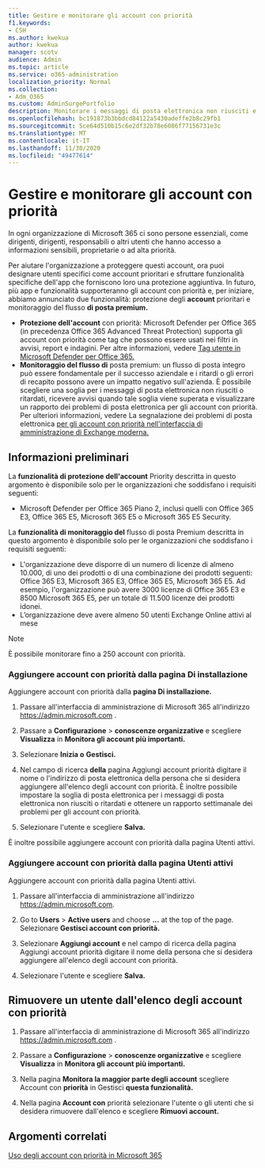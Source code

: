 ```yaml
---
title: Gestire e monitorare gli account con priorità
f1.keywords:
- CSH
ms.author: kwekua
author: kwekua
manager: scotv
audience: Admin
ms.topic: article
ms.service: o365-administration
localization_priority: Normal
ms.collection:
- Adm_O365
ms.custom: AdminSurgePortfolio
description: Monitorare i messaggi di posta elettronica non riusciti e ritardati inviati a o da account con un impatto aziendale elevato.
ms.openlocfilehash: bc191873b3bbdcd84122a5430adeffe2b8c29fb1
ms.sourcegitcommit: 5ce64d510b15c6e2df32b78e6086f77156731e3c
ms.translationtype: MT
ms.contentlocale: it-IT
ms.lasthandoff: 11/30/2020
ms.locfileid: "49477614"
---
```

# <a name="manage-and-monitor-priority-accounts"></a>Gestire e monitorare gli account con priorità

In ogni organizzazione di Microsoft 365 ci sono persone essenziali, come dirigenti, dirigenti, responsabili o altri utenti che hanno accesso a informazioni sensibili, proprietarie o ad alta priorità.

Per aiutare l'organizzazione a proteggere questi account, ora puoi designare utenti specifici come account prioritari e sfruttare funzionalità specifiche dell'app che forniscono loro una protezione aggiuntiva. In futuro, più app e funzionalità supporteranno gli account con priorità e, per iniziare, abbiamo annunciato due funzionalità: protezione degli **account** prioritari e monitoraggio del flusso **di posta premium.**

- **Protezione dell'account** con priorità: Microsoft Defender per Office 365 (in precedenza Office 365 Advanced Threat Protection) supporta gli account con priorità come tag che possono essere usati nei filtri in avvisi, report e indagini. Per altre informazioni, vedere [Tag utente in Microsoft Defender per Office 365.](https://docs.microsoft.com/microsoft-365/security/office-365-security/user-tags?view=o365-worldwide)
- **Monitoraggio del flusso di** posta premium: un flusso di posta integro può essere fondamentale per il successo aziendale e i ritardi o gli errori di recapito possono avere un impatto negativo sull'azienda. È possibile scegliere una soglia per i messaggi di posta elettronica non riusciti o ritardati, ricevere avvisi quando tale soglia viene superata e visualizzare un rapporto dei problemi di posta elettronica per gli account con priorità. Per ulteriori informazioni, vedere La segnalazione dei problemi di posta elettronica [per gli account con priorità nell'interfaccia di amministrazione di Exchange moderna.](https://docs.microsoft.com/exchange/monitoring/mail-flow-reports/mfr-email-issues-for-priority-accounts-report)

## <a name="before-you-begin"></a>Informazioni preliminari

La **funzionalità di protezione dell'account** Priority descritta in questo argomento è disponibile solo per le organizzazioni che soddisfano i requisiti seguenti:

- Microsoft Defender per Office 365 Piano 2, inclusi quelli con Office 365 E3, Office 365 E5, Microsoft 365 E5 o Microsoft 365 E5 Security.

La **funzionalità di monitoraggio del** flusso di posta Premium descritta in questo argomento è disponibile solo per le organizzazioni che soddisfano i requisiti seguenti:

- L'organizzazione deve disporre di un numero di licenze di almeno 10.000, di uno dei prodotti o di una combinazione dei prodotti seguenti: Office 365 E3, Microsoft 365 E3, Office 365 E5, Microsoft 365 E5. Ad esempio, l'organizzazione può avere 3000 licenze di Office 365 E3 e 8500 Microsoft 365 E5, per un totale di 11.500 licenze dei prodotti idonei.
- L’organizzazione deve avere almeno 50 utenti Exchange Online attivi al mese

> [!NOTE]
> È possibile monitorare fino a 250 account con priorità.

### <a name="add-priority-accounts-from-the-setup-page"></a>Aggiungere account con priorità dalla pagina Di installazione

Aggiungere account con priorità dalla **pagina Di installazione.**

1. Passare all'interfaccia di amministrazione di Microsoft 365 all'indirizzo <a href="https://go.microsoft.com/fwlink/p/?linkid=2024339" target="_blank">https://admin.microsoft.com</a> .

2. Passare a **Configurazione**  >  **conoscenze organizzative** e scegliere **Visualizza** in **Monitora gli account più importanti.**

3. Selezionare **Inizia o** **Gestisci.**

4. Nel campo di ricerca **della** pagina Aggiungi account priorità digitare il nome o l'indirizzo di posta elettronica della persona che si desidera aggiungere all'elenco degli account con priorità. È inoltre possibile impostare la soglia di posta elettronica per i messaggi di posta elettronica non riusciti o ritardati e ottenere un rapporto settimanale dei problemi per gli account con priorità.

5. Selezionare l'utente e scegliere **Salva.**

È inoltre possibile aggiungere account con priorità dalla pagina Utenti attivi.

### <a name="add-priority-accounts-from-active-users-page"></a>Aggiungere account con priorità dalla pagina Utenti attivi

Aggiungere account con priorità dalla pagina Utenti attivi.

1. Passare all'interfaccia di amministrazione all'indirizzo <a href="https://go.microsoft.com/fwlink/p/?linkid=2024339" target="_blank">https://admin.microsoft.com</a>.

2. Go to **Users**  >  **Active users** and choose **...** at the top of the page. Selezionare **Gestisci account con priorità.**

3. Selezionare **Aggiungi account** e  nel campo di ricerca della pagina Aggiungi account priorità digitare il nome della persona che si desidera aggiungere all'elenco degli account con priorità.

4. Selezionare l'utente e scegliere **Salva.**

## <a name="remove-a-user-from-the-priority-accounts-list"></a>Rimuovere un utente dall'elenco degli account con priorità

1. Passare all'interfaccia di amministrazione di Microsoft 365 all'indirizzo <a href="https://go.microsoft.com/fwlink/p/?linkid=2024339" target="_blank">https://admin.microsoft.com</a> .

2. Passare a **Configurazione**  >  **conoscenze organizzative** e scegliere **Visualizza** in **Monitora gli account più importanti.**

3. Nella pagina **Monitora la maggior parte degli account** scegliere Account con **priorità** in Gestisci **questa funzionalità.**

4. Nella pagina **Account con** priorità selezionare l'utente o gli utenti che si desidera rimuovere dall'elenco e scegliere **Rimuovi account.**

## <a name="related-topics"></a>Argomenti correlati

[Uso degli account con priorità in Microsoft 365](https://techcommunity.microsoft.com/t5/microsoft-365-blog/using-priority-accounts-in-microsoft-365/ba-p/1873314)